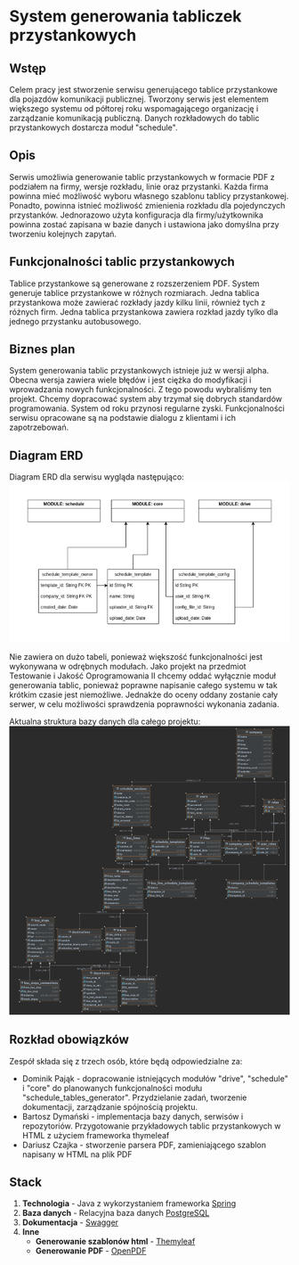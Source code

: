 # System generowania tabliczek przystankowych		

## Wstęp
Celem pracy jest stworzenie serwisu generującego tablice przystankowe dla pojazdów komunikacji publicznej. 
Tworzony serwis jest elementem większego systemu od półtorej roku wspomagającego organizację i zarządzanie komunikacją publiczną. Danych rozkładowych do tablic przystankowych dostarcza moduł "schedule".

## Opis
Serwis umożliwia generowanie tablic przystankowych w formacie PDF z podziałem na firmy, wersje rozkładu, linie oraz przystanki. Każda firma powinna mieć możliwość wyboru własnego szablonu tablicy przystankowej. Ponadto, powinna istnieć możliwość zmienienia rozkładu dla pojedynczych przystanków. Jednorazowo użyta konfiguracja dla firmy/użytkownika powinna zostać zapisana w bazie danych i ustawiona jako domyślna przy tworzeniu kolejnych zapytań. 

## Funkcjonalności tablic przystankowych
Tablice przystankowe są generowane z rozszerzeniem PDF. System generuje tablice przystankowe w różnych rozmiarach. Jedna tablica przystankowa może zawierać rozkłady jazdy kilku linii, również tych z różnych firm. Jedna tablica przystankowa zawiera rozkład jazdy tylko dla jednego przystanku autobusowego.

## Biznes plan
System generowania tablic przystankowych istnieje już w wersji alpha. Obecna wersja zawiera wiele błędów i jest ciężka do modyfikacji i wprowadzania nowych funkcjonalności. Z tego powodu wybraliśmy ten projekt. Chcemy dopracować system aby trzymał się dobrych standardów programowania. System od roku przynosi regularne zyski. Funkcjonalności serwisu opracowane są na podstawie dialogu z klientami i ich zapotrzebowań.

## Diagram ERD

Diagram ERD dla serwisu wygląda następująco:
![schedule_template_erd](/img/drive_module_erd.png)

Nie zawiera on dużo tabeli, ponieważ większość funkcjonalności jest wykonywana w odrębnych modułach. 
Jako projekt na przedmiot Testowanie i Jakość Oprogramowania II chcemy oddać wyłącznie moduł generowania tablic, ponieważ poprawne napisanie całego systemu w tak krótkim czasie jest niemożliwe. Jednakże do oceny oddany zostanie cały serwer, w celu możliwości sprawdzenia poprawności wykonania zadania. 

Aktualna struktura bazy danych dla całego projektu:
![tarbus_erd](/img/tarbus_erd.png)

## Rozkład obowiązków

Zespół składa się z trzech osób, które będą odpowiedzialne za:
- Dominik Pająk - dopracowanie istniejących modułów "drive", "schedule" i "core" do planowanych funkcjonalności modułu "schedule_tables_generator". Przydzielanie zadań, tworzenie dokumentacji, zarządzanie spójnością projektu.
- Bartosz Dymański - implementacja bazy danych, serwisów i repozytoriów. Przygotowanie przykładowych tablic przystankowych w HTML z użyciem frameworka thymeleaf
- Dariusz Czajka - stworzenie parsera PDF, zamieniającego szablon napisany w HTML na plik PDF

## Stack
1. **Technologia** - Java z wykorzystaniem frameworka [Spring](https://spring.io/)
2. **Baza danych** - Relacyjna baza danych [PostgreSQL](https://www.postgresql.org/)
3. **Dokumentacja** - [Swagger](https://swagger.io/)
4. **Inne**
    - **Generowanie szablonów html** - [Themyleaf]({https://www.thymeleaf.org/)
    - **Generowanie PDF** - [OpenPDF](https://github.com/LibrePDF/OpenPDF)
